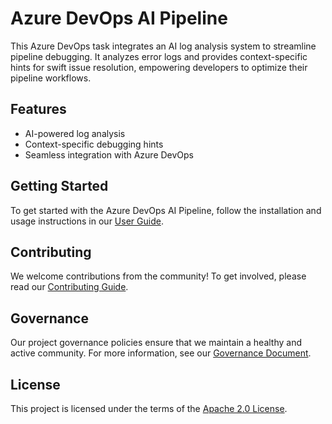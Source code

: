 # Azure DevOps AI Pipeline

This Azure DevOps task integrates an AI log analysis system to streamline pipeline debugging. It analyzes error logs and provides context-specific hints for swift issue resolution, empowering developers to optimize their pipeline workflows.

## Features

- AI-powered log analysis
- Context-specific debugging hints
- Seamless integration with Azure DevOps

## Getting Started

To get started with the Azure DevOps AI Pipeline, follow the installation and usage instructions in our [User Guide](docs/getting-started.md).

## Contributing

We welcome contributions from the community! To get involved, please read our [Contributing Guide](CONTRIBUTING.md).

## Governance

Our project governance policies ensure that we maintain a healthy and active community. For more information, see our [Governance Document](GOVERNANCE.md).

## License

This project is licensed under the terms of the [Apache 2.0 License](LICENSE).
